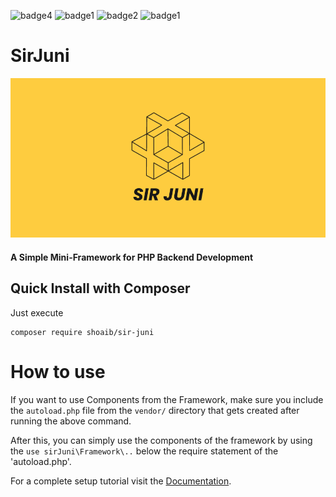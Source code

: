 ![badge4](https://img.shields.io/badge/MIT-License-red)
![badge1](https://img.shields.io/badge/Built%20With%20Love-8A2BE2)
![badge2](https://img.shields.io/static/v1?label=easy&message=install&color=green)
![badge1](https://img.shields.io/static/v1?label=PHP%20>%208.2&message=Framework&color=blue)
# SirJuni
![logo](./hero/logo.png)

#### A Simple Mini-Framework for PHP Backend Development

## Quick Install with Composer
Just execute
```
composer require shoaib/sir-juni
```

# How to use
If you want to use Components from the Framework, make sure you include the `autoload.php` file from the `vendor/` directory that gets created after running the above command.

After this, you can simply use the components of the framework by using the `use sirJuni\Framework\..` below the require statement of the 'autoload.php'.

For a complete setup tutorial visit the [Documentation](https://shoaib-1.gitbook.io/sirjuni/).